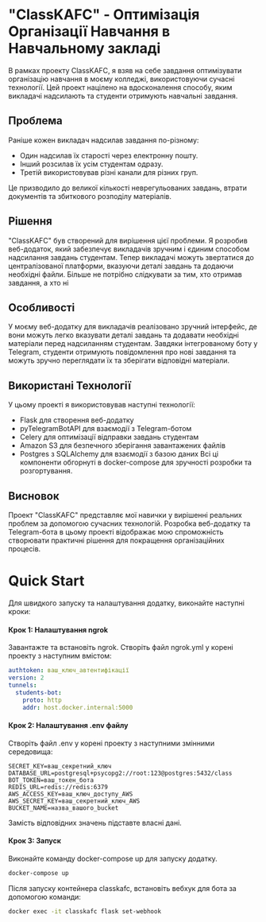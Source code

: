 # "ClassKAFC" - Оптимізація Організації Навчання в Навчальному закладі

В рамках проекту ClassKAFC, я взяв на себе завдання оптимізувати організацію навчання в моєму колледжі, використовуючи сучасні технології. Цей проект націлено на вдосконалення способу, яким викладачі надсилають та студенти отримують навчальні завдання.

## Проблема
Раніше кожен викладач надсилав завдання по-різному:

- Один надсилав їх старості через електронну пошту.
- Інший розсилав їх усім студентам одразу.
- Третій використовував різні канали для різних груп.

Це призводило до великої кількості неврегульованих завдань, втрати документів та збиткового розподілу матеріалів.

## Рішення
"ClassKAFC" був створений для вирішення цієї проблеми. Я розробив веб-додаток, який забезпечує викладачів зручним і єдиним способом надсилання завдань студентам. Тепер викладачі можуть звертатися до централізованої платформи, вказуючи деталі завдань та додаючи необхідні файли. Більше не потрібно слідкувати за тим, хто отримав завдання, а хто ні

## Особливості
У моєму веб-додатку для викладачів реалізовано зручний інтерфейс, де вони можуть легко вказувати деталі завдань та додавати необхідні матеріали перед надсиланням студентам. Завдяки інтегрованому боту у Telegram, студенти отримують повідомлення про нові завдання та можуть зручно переглядати їх та зберігати відповідні матеріали.

## Використані Технології
У цьому проекті я використовував наступні технології:

- Flask для створення веб-додатку
- pyTelegramBotAPI для взаємодії з Telegram-ботом
- Celery для оптимізації відправки завдань студентам
- Amazon S3 для безпечного зберігання завантажених файлів
- Postgres з SQLAlchemy для взаємодії з базою даних
Всі ці компоненти обгорнуті в docker-compose для зручності розробки та розгортування.

## Висновок
Проект "ClassKAFC" представляє мої навички у вирішенні реальних проблем за допомогою сучасних технологій.
Розробка веб-додатку та Telegram-бота в цьому проекті відображає мою спроможність створювати практичні рішення для покращення організаційних процесів.

# Quick Start

Для швидкого запуску та налаштування додатку, виконайте наступні кроки:

#### Крок 1: Налаштування ngrok
Завантажте та встановіть ngrok.
Створіть файл ngrok.yml у корені проекту з наступним вмістом:

```yaml
authtoken: ваш_ключ_автентифікації
version: 2
tunnels:
  students-bot:
    proto: http
    addr: host.docker.internal:5000
```
#### Крок 2: Налаштування .env файлу
Створіть файл .env у корені проекту з наступними змінними середовища:
```
SECRET_KEY=ваш_секретний_ключ
DATABASE_URL=postgresql+psycopg2://root:123@postgres:5432/class
BOT_TOKEN=ваш_токен_бота
REDIS_URL=redis://redis:6379
AWS_ACCESS_KEY=ваш_ключ_доступу_AWS
AWS_SECRET_KEY=ваш_секретний_ключ_AWS
BUCKET_NAME=назва_вашого_bucket
```
Замість відповідних значень підставте власні дані.

#### Крок 3: Запуск
Виконайте команду docker-compose up для запуску додатку.
```bash
docker-compose up
```
Після запуску контейнера classkafc, встановіть вебхук для бота за допомогою команди:
```bash
docker exec -it classkafc flask set-webhook
```

